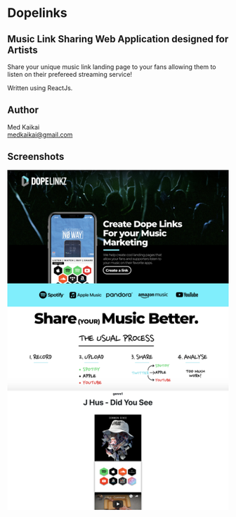 # Dopelinks

## Music Link Sharing Web Application designed for Artists

Share your unique music link landing page to your fans allowing them to listen on their prefereed streaming service!

Written using ReactJs.


## Author

Med Kaikai <br/>
<medkaikai@gmail.com>

## Screenshots

![Picture](https://github.com/kk-engineering/Dopelinks/blob/master/Screenshot%202021-07-15%20at%2000.11.10.png)
![Picture](https://github.com/kk-engineering/Dopelinks/blob/master/Screen%20Shot%202018-12-11%20at%2007.17.49.png)

